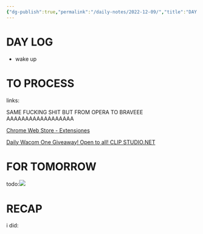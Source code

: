 ```yaml
---
{"dg-publish":true,"permalink":"/daily-notes/2022-12-09/","title":"DAY LOG","tags":["dailynotes"]}
---
```



# DAY LOG
- wake up

# TO PROCESS

links:

SAME FUCKING SHIT BUT FROM OPERA TO BRAVEEE AAAAAAAAAAAAAAAAAA

[Chrome Web Store - Extensiones](https://chrome.google.com/webstore/detail/initab/igmbdimmfbpdplpahpapkploofmgaipl/related?hl=es)

[Daily Wacom One Giveaway! Open to all! CLIP STUDIO.NET](https://www.clipstudio.net/promotion/giveaway/en/)

# FOR TOMORROW

todo:![](https://i.imgur.com/A0s1BAu.png)

# RECAP

i did:
